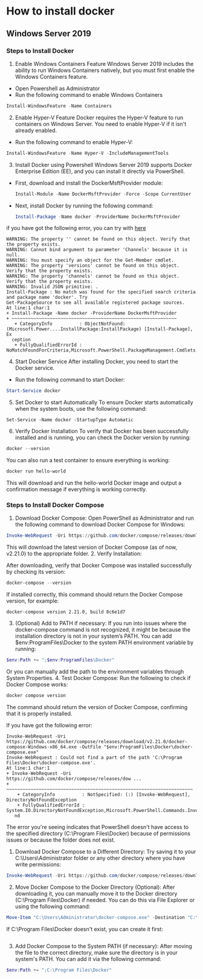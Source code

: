 # How to install docker
## Windows Server 2019
### Steps to Install Docker
1. Enable Windows Containers Feature
  Windows Server 2019 includes the ability to run Windows Containers natively, but you must first enable the Windows Containers feature.
  * Open Powershell as Administrator
  * Run the following command to enable Windows Containers
  ``` powershell
  Install-WindowsFeature -Name Containers
  ```
2. Enable Hyper-V Feature
  Docker requires the Hyper-V feature to run containers on Windows Server. You need to enable Hyper-V if it isn't already enabled.
  
  * Run the following command to enable Hyper-V:
  ``` powershell
  Install-WindowsFeature -Name Hyper-V -IncludeManagementTools
  ```
3. Install Docker using Powershell
  Windows Server 2019 supports Docker Enterprise Edition (EE), and you can install it directly via PowerShell.

  * First, download and install the DockerMsftProvider module:
    ``` powershell
    Install-Module -Name DockerMsftProvider -Force -Scope CurrentUser
    ```
  * Next, install Docker by running the following command:
    ``` powershell
    Install-Package -Name docker -ProviderName DockerMsftProvider
    ```
 if you have got the following error, you can try with [here](https://learn.microsoft.com/en-us/virtualization/windowscontainers/quick-start/set-up-environment?tabs=dockerce#windows-server-1)
 ```
WARNING: The property '' cannot be found on this object. Verify that the property exists.
WARNING: Cannot bind argument to parameter 'Channels' because it is null.
WARNING: You must specify an object for the Get-Member cmdlet.
WARNING: The property 'versions' cannot be found on this object. Verify that the property exists.
WARNING: The property 'channels' cannot be found on this object. Verify that the property exists.
WARNING: Invalid JSON primitive: .
Install-Package : No match was found for the specified search criteria and package name 'docker'. Try
Get-PackageSource to see all available registered package sources.
At line:1 char:1
+ Install-Package -Name docker -ProviderName DockerMsftProvider
+ ~~~~~~~~~~~~~~~~~~~~~~~~~~~~~~~~~~~~~~~~~~~~~~~~~~~~~~~~~~~~~
    + CategoryInfo          : ObjectNotFound: (Microsoft.Power....InstallPackage:InstallPackage) [Install-Package], Ex
   ception
    + FullyQualifiedErrorId : NoMatchFoundForCriteria,Microsoft.PowerShell.PackageManagement.Cmdlets.InstallPackage
```

4. Start Docker Service
After installing Docker, you need to start the Docker service.

* Run the following command to start Docker:
``` powershell
Start-Service docker
```
5. Set Docker to start Automatically
To ensure Docker starts automatically when the system boots, use the following command:
``` powhershell
Set-Service -Name docker -StartupType Automatic
```
6. Verify Docker Installation
To verify that Docker has been successfully installed and is running, you can check the Docker version by running:
``` powershell
docker --version
```
You can also run a test container to ensure everything is working:
``` powershell
docker run hello-world
```
This will download and run the hello-world Docker image and output a confirmation message if everything is working correctly.
### Steps to Install Docker Compose
1. Download Docker Compose:
Open PowerShell as Administrator and run the following command to download Docker Compose for Windows:
``` powershell
Invoke-WebRequest -Uri https://github.com/docker/compose/releases/download/v2.21.0/docker-compose-Windows-x86_64.exe -OutFile "$env:ProgramFiles\Docker\docker-compose.exe"
```
This will download the latest version of Docker Compose (as of now, v2.21.0) to the appropriate folder.
2. Verify Installation:

After downloading, verify that Docker Compose was installed successfully by checking its version:
``` powershell
docker-compose --version
```
If installed correctly, this command should return the Docker Compose version, for example:
```
docker-compose version 2.21.0, build 8c6e1d7
```
3. (Optional) Add to PATH if necessary:
If you run into issues where the docker-compose command is not recognized, it might be because the installation directory is not in your system’s PATH.
You can add $env:ProgramFiles\Docker to the system PATH environment variable by running:
``` powershell
$env:Path += ";$env:ProgramFiles\Docker"
```
Or you can manually add the path to the environment variables through System Properties.
4. Test Docker Compose:
Run the following to check if Docker Compose works:
``` powershell
docker compose version
```
The command should return the version of Docker Compose, confirming that it is properly installed.

If you have got the following error:
```
Invoke-WebRequest -Uri https://github.com/docker/compose/releases/download/v2.21.0/docker-compose-Windows-x86_64.exe -OutFile "$env:ProgramFiles\Docker\docker-compose.exe"
Invoke-WebRequest : Could not find a part of the path 'C:\Program Files\Docker\docker-compose.exe'.
At line:1 char:1
+ Invoke-WebRequest -Uri https://github.com/docker/compose/releases/dow ...
+ ~~~~~~~~~~~~~~~~~~~~~~~~~~~~~~~~~~~~~~~~~~~~~~~~~~~~~~~~~~~~~~~~~~~~~
    + CategoryInfo          : NotSpecified: (:) [Invoke-WebRequest], DirectoryNotFoundException
    + FullyQualifiedErrorId : System.IO.DirectoryNotFoundException,Microsoft.PowerShell.Commands.InvokeWebRequestComma
   nd
```
The error you're seeing indicates that PowerShell doesn't have access to the specified directory (C:\Program Files\Docker\) because of permissions issues or because the folder does not exist.
1. Download Docker Compose to a Different Directory:
Try saving it to your C:\Users\Administrator folder or any other directory where you have write permissions:
``` powershell
Invoke-WebRequest -Uri https://github.com/docker/compose/releases/download/v2.21.0/docker-compose-Windows-x86_64.exe -OutFile "C:\Users\Administrator\docker-compose.exe"
```
2. Move Docker Compose to the Docker Directory (Optional):
After downloading it, you can manually move it to the Docker directory (C:\Program Files\Docker) if needed. You can do this via File Explorer or using the following command:
``` powershell
Move-Item "C:\Users\Administrator\docker-compose.exe" -Destination "C:\Program Files\Docker\docker-compose.exe"
```
If C:\Program Files\Docker doesn't exist, you can create it first:
``` powhershell
```
3. Add Docker Compose to the System PATH (if necessary):
After moving the file to the correct directory, make sure the directory is in your system's PATH. You can add it via the following command:
``` powershell
$env:Path += ";C:\Program Files\Docker"
```
